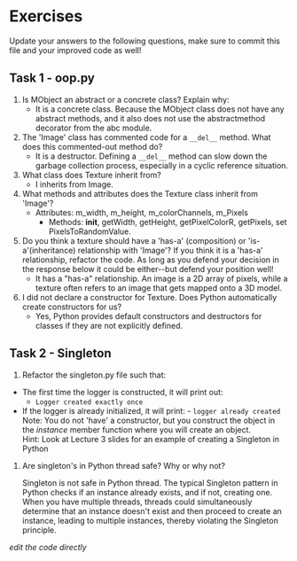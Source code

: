 # Exercises

Update your answers to the following questions, make sure to commit this file and your improved code as well!

## Task 1 - oop.py

1. Is MObject an abstract or a concrete class? Explain why:
   - It is a concrete class. Because the MObject class does not have any abstract methods, and it also does not use the abstractmethod decorator from the abc module.
2. The 'Image' class has commented code for a `__del__` method. What does this commented-out method do?
   - It is a destructor. Defining a `__del__` method can slow down the garbage collection process, especially in a cyclic reference situation.
3. What class does Texture inherit from?
   - I inherits from Image.
4. What methods and attributes does the Texture class inherit from 'Image'?
   - Attributes: m_width, m_height, m_colorChannels, m_Pixels
     - Methods: **init**, getWidth, getHeight, getPixelColorR, getPixels, set PixelsToRandomValue.
5. Do you think a texture should have a 'has-a' (composition) or 'is-a'(inheritance) relationship with 'Image'? If you think it is a 'has-a' relationship, refactor the code. As long as you defend your decision in the response below it could be either--but defend your position well!
   - It has a "has-a" relationship. An image is a 2D array of pixels, while a texture often refers to an image that gets mapped onto a 3D model.
6. I did not declare a constructor for Texture. Does Python automatically create constructors for us?
   - Yes, Python provides default constructors and destructors for classes if they are not explicitly defined.

## Task 2 - Singleton

1. Refactor the singleton.py file such that:

- The first time the logger is constructed, it will print out:
  - `Logger created exactly once`
- If the logger is already initialized, it will print: - `logger already created`
  Note: You do not 'have' a constructor, but you construct the object in the _instance_ member function where you will create an object.  
  Hint: Look at Lecture 3 slides for an example of creating a Singleton in Python

1. Are singleton's in Python thread safe? Why or why not?
   
   Singleton is not safe in Python thread.
   The typical Singleton pattern in Python checks if an instance already exists, and if not, creating one. When you have multiple threads, threads could simultaneously determine that an instance doesn't exist and then proceed to create an instance, leading to multiple instances, thereby violating the Singleton principle.

_edit the code directly_
